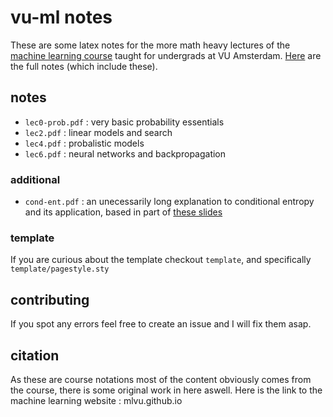 # vu-ml notes

These are some latex notes for the more math heavy lectures of the [machine learning course](https://mlvu.github.io/) taught for undergrads at VU Amsterdam. [Here](https://lausta.notion.site/f2782a8d0c3341d595c4bc1526c330a8?pvs=25) are the full notes (which include these). 

## notes 

- `lec0-prob.pdf` : very basic probability essentials
- `lec2.pdf` : linear models and search
- `lec4.pdf` : probalistic models
- `lec6.pdf` : neural networks and backpropagation 

### additional 

- `cond-ent.pdf` : an unecessarily long explanation to conditional entropy and its application, based in part of [these slides](https://www.inf.ed.ac.uk/teaching/courses/fmcs1/slides/lecture25.pdf)


### template

If you are curious about the template checkout `template`, and specifically `template/pagestyle.sty`

## contributing 

If you spot any errors feel free to create an issue and I will fix them asap.

## citation 

As these are course notations most of the content obviously comes from the course, there is some original work in here aswell. Here is the link to the machine learning website : mlvu.github.io 